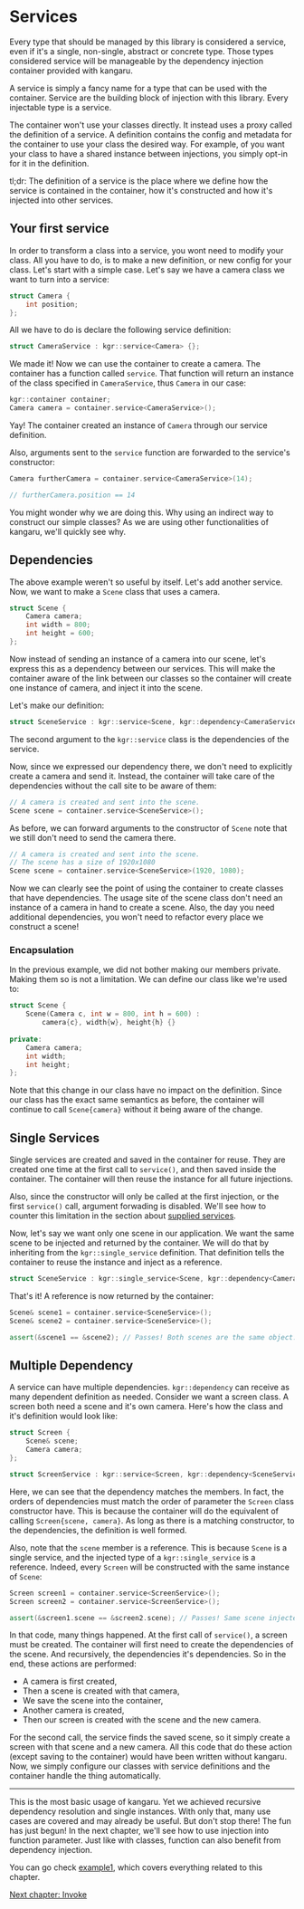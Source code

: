 Services
========

Every type that should be managed by this library is considered a service, even if it's a single, non-single, abstract or concrete type. Those types considered service will be manageable by the dependency injection container provided with kangaru.

A service is simply a fancy name for a type that can be used with the container.
Service are the building block of injection with this library. Every injectable type is a service.

The container won't use your classes directly. It instead uses a proxy called the definition of a service.
A definition contains the config and metadata for the container to use your class the desired way.
For example, of you want your class to have a shared instance between injections, you simply opt-in for it in the definition.

tl;dr:
The definition of a service is the place where we define how the service is contained in the container, how it's constructed and how it's injected into other services.

## Your first service

In order to transform a class into a service, you wont need to modify your class. All you have to do, is to make a new definition, or new config for your class.
Let's start with a simple case. Let's say we have a camera class we want to turn into a service:

```c++
struct Camera {
    int position;
};
```

All we have to do is declare the following service definition:

```c++
struct CameraService : kgr::service<Camera> {};
```

We made it! Now we can use the container to create a camera. The container has a function called `service`.
That function will return an instance of the class specified in `CameraService`, thus `Camera` in our case:

```c++
kgr::container container;
Camera camera = container.service<CameraService>();
```

Yay! The container created an instance of `Camera` through our service definition.

Also, arguments sent to the `service` function are forwarded to the service's constructor:

```c++
Camera furtherCamera = container.service<CameraService>(14);

// furtherCamera.position == 14
```

You might wonder why we are doing this. Why using an indirect way to construct our simple classes?
As we are using other functionalities of kangaru, we'll quickly see why.

## Dependencies

The above example weren't so useful by itself. Let's add another service. Now, we want to make a `Scene` class that uses a camera.

```c++
struct Scene {
    Camera camera;
    int width = 800;
    int height = 600;
};
```

Now instead of sending an instance of a camera into our scene, let's express this as a dependency between our services.
This will make the container aware of the link between our classes so the container will create one instance of camera, and inject it into the scene.

Let's make our definition:

```c++
struct SceneService : kgr::service<Scene, kgr::dependency<CameraService>> {};
```

The second argument to the `kgr::service` class is the dependencies of the service.

Now, since we expressed our dependency there, we don't need to explicitly create a camera and send it.
Instead, the container will take care of the dependencies without the call site to be aware of them:

```c++
// A camera is created and sent into the scene.
Scene scene = container.service<SceneService>();
```

As before, we can forward arguments to the constructor of `Scene` note that we still don't need to send the camera there.

```c++
// A camera is created and sent into the scene.
// The scene has a size of 1920x1080
Scene scene = container.service<SceneService>(1920, 1080);
```

Now we can clearly see the point of using the container to create classes that have dependencies.
The usage site of the scene class don't need an instance of a camera in hand to create a scene.
Also, the day you need additional dependencies, you won't need to refactor every place we construct a scene!

### Encapsulation

In the previous example, we did not bother making our members private.
Making them so is not a limitation. We can define our class like we're used to:

```c++
struct Scene {
    Scene(Camera c, int w = 800, int h = 600) :
        camera{c}, width{w}, height{h} {}
    
private:
    Camera camera;
    int width;
    int height;
};
```

Note that this change in our class have no impact on the definition.
Since our class has the exact same semantics as before, the container will continue to call `Scene{camera}` without it being aware of the change.

## Single Services

Single services are created and saved in the container for reuse.
They are created one time at the first call to `service()`, and then saved inside the container.
The container will then reuse the instance for all future injections.

Also, since the constructor will only be called at the first injection, or the first `service()` call, argument forwading is disabled.
We'll see how to counter this limitation in the section about [supplied services](section05_supplied.md).

Now, let's say we want only one scene in our application. We want the same scene to be injected and returned by the container.
We will do that by inheriting from the `kgr::single_service` definition.
That definition tells the container to reuse the instance and inject as a reference.

```c++
struct SceneService : kgr::single_service<Scene, kgr::dependency<CameraService>> {};
```

That's it! A reference is now returned by the container:

```c++
Scene& scene1 = container.service<SceneService>();
Scene& scene2 = container.service<SceneService>();

assert(&scene1 == &scene2); // Passes! Both scenes are the same object.
```

## Multiple Dependency

A service can have multiple dependencies. `kgr::dependency` can receive as many dependent definition as needed. Consider we want a screen class. A screen both need a scene and it's own camera. Here's how the class and it's definition would look like:

```c++
struct Screen {
    Scene& scene;
    Camera camera;
};

struct ScreenService : kgr::service<Screen, kgr::dependency<SceneService, CameraService>> {};
```
Here, we can see that the dependency matches the members. In fact, the orders of dependencies must match the order of parameter the `Screen` class constructor have. This is because the container will do the equivalent of calling `Screen{scene, camera}`. As long as there is a matching constructor, to the dependencies, the definition is well formed.

Also, note that the `scene` member is a reference. This is because `Scene` is a single service, and the injected type of a `kgr::single_service` is a reference. Indeed, every `Screen` will be constructed with the same instance of `Scene`:

```c++
Screen screen1 = container.service<ScreenService>();
Screen screen2 = container.service<ScreenService>();

assert(&screen1.scene == &screen2.scene); // Passes! Same scene injected into both screens!
```

In that code, many things happened. At the first call of `service()`, a screen must be created.
The container will first need to create the dependencies of the scene. And recursively, the dependencies it's dependencies. So in the end, these actions are performed:
 - A camera is first created,
 - Then a scene is created with that camera,
 - We save the scene into the container,
 - Another camera is created,
 - Then our screen is created with the scene and the new camera.

For the second call, the service finds the saved scene, so it simply create a screen with that scene and a new camera.
All this code that do these action (except saving to the container) would have been written without kangaru. Now, we simply configure our classes with service definitions and the container handle the thing automatically.

---

This is the most basic usage of kangaru. Yet we achieved recursive dependency resolution and single instances.
With only that, many use cases are covered and may already be useful. But don't stop there! The fun has just begun!
In the next chapter, we'll see how to use injection into function parameter.
Just like with classes, function can also benefit from dependency injection.

You can go check [example1](../examples/example1/example1.cpp), which covers everything related to this chapter.

[Next chapter: Invoke](section02_invoke.md)
